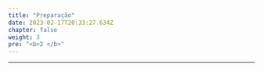 ```yaml
---
title: "Preparação"
date: 2023-02-17T20:33:27.634Z
chapter: false
weight: 3
pre: "<b>2 </b>"
---
```

---
